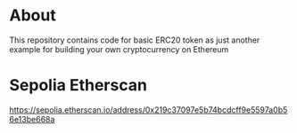 # About
This repository contains code for basic ERC20 token as just another example for building your own cryptocurrency on Ethereum

# Sepolia Etherscan
https://sepolia.etherscan.io/address/0x219c37097e5b74bcdcff9e5597a0b56e13be668a 